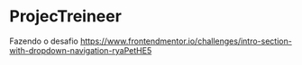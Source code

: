 # ProjecTreineer

Fazendo o desafio https://www.frontendmentor.io/challenges/intro-section-with-dropdown-navigation-ryaPetHE5
